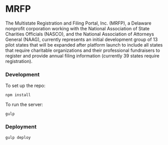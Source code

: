 # MRFP
The Multistate Registration and Filing Portal, Inc. (MRFP), a Delaware nonprofit corporation working with the National Association of State Charities Officials (NASCO), and the National Association of Attorneys General (NAAG), currently represents an initial development group of 13 pilot states that will be expanded after platform launch to include all states that require charitable organizations and their professional fundraisers to register and provide annual filing information (currently 39 states require registration).
### Development
To set up the repo: 
```
npm install
```
To run the server: 
```
gulp 
```
### Deployment
```
gulp deploy
```
